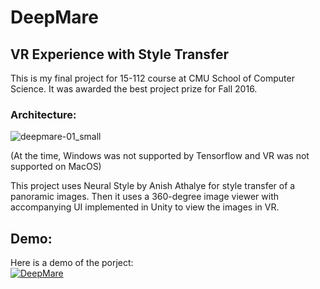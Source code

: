 # DeepMare
## VR Experience with Style Transfer <br>
This is my final project for 15-112 course at CMU School of Computer Science. It was awarded the best project prize for Fall 2016. <br>

### Architecture:<br>
![deepmare-01_small](https://user-images.githubusercontent.com/21223496/36046831-4bed7804-0da8-11e8-9a0d-dcb111caba63.png)

(At the time, Windows was not supported by Tensorflow and VR was not supported on MacOS)<br>

This project uses Neural Style by Anish Athalye for style transfer of a panoramic images. Then it uses a 360-degree image viewer with accompanying UI implemented in Unity to view the images in VR.

## Demo: <br>
Here is a demo of the porject: <br>
[![DeepMare](https://img.youtube.com/vi/grBhgk0tifw/0.jpg)](https://www.youtube.com/watch?v=grBhgk0tifw)


